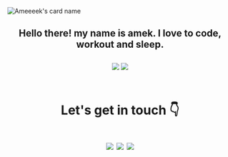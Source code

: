 ![Ameeeek's card name](https://cardivo.vercel.app/api?name=Ameeeek&description=Selamat%20datang%20di%20welcome%20%F0%9F%91%8B&twitter=@orangamek&image=https://avatars.githubusercontent.com/u/83535916?v=4&backgroundColor=%23ecf0f1)

<div align="center">
  <h2> Hello there! my name is amek. I love to code, workout and sleep. 
  <br><br>
  <img src="https://img.shields.io/badge/javascript%20-%23323330.svg?&style=for-the-badge&logo=javascript&logoColor=%23F7DF1E"/>
  <img src="https://img.shields.io/badge/react%20js-%2361DAFB?&style=for-the-badge&logo=react&logoColor=%232E3440"/>
  <br><br>
  </h2>
  <h1>Let's get in touch 👇
  <br><br>
     <a href="mailto:ameeeekwork@gmail.com" style="text-decoration: none;">
    <img src="https://img.shields.io/badge/email%20me%20here-%23EA4335?&style=for-the-badge&logo=gmail&logoColor=white"/>
  </a>
  <a href="https://twitter.com/orangAmek" style="text-decoration: none;">
    <img src="https://img.shields.io/badge/twitter-%231DA1F2?&style=for-the-badge&logo=twitter&logoColor=white"/>
  </a>
  <a href="https://www.instagram.com/ameeekkkk/" style="text-decoration: none;">
    <img src="https://img.shields.io/badge/instagram-%23E4405F?&style=for-the-badge&logo=instagram&logoColor=white"/>
  </a>
  </h1>
</div>
